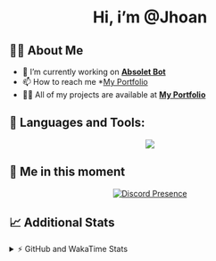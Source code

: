 <h1 align="center">Hi, i’m @Jhoan</h1>

## 🙋‍♂️ About Me

- 🔭 I’m currently working on **[Absolet Bot](https://strider.cloud)**
- 📫 How to reach me *[My Portfolio](https://jhoan.me/contact)
- 👨‍💻 All of my projects are available at **[My Portfolio](https://jhoan.me)**

## 🚀 Languages and Tools:
<p align="center">
  <a href="https://skillicons.dev">
    <img src="https://skillicons.dev/icons?i=js,ts,html,css,bootstrap,nodejs,express,vscode,neovim,vim,atom,cloudflare,git,github,discord,bots,linux,mongodb,nginx,redis,wordpress,heroku&perline=11" />
  </a>
</p>
  
## 👤 Me in this moment
<p align="center">
    <a href="https://discord.com/users/612460795124776960" target="_blank" rel="nofollow">
        <img src="https://lanyard-profile-readme.vercel.app/api/612460795124776960?idleMessage=Probably%20coding%20Absolet..." alt="Discord Presence" align="center">
    </a>
</p>

## 📈 Additional Stats
<details>
    <summary>⚡ GitHub and WakaTime Stats</summary>
    <br/>

<!--START_SECTION:waka-->
![Code Time](http://img.shields.io/badge/Code%20Time-628%20hrs%207%20mins-blue)

**🐱 My GitHub Data** 

> 🏆 104 Contributions in the Year 2023
 > 
> 📦 175.4 kB Used in GitHub's Storage 
 > 
> 💼 Opted to Hire
 > 
> 📜 4 Public Repositories 
 > 
> 🔑 41 Private Repositories  
 > 
**I'm an Early 🐤** 

```text
🌞 Morning       88 commits       ██░░░░░░░░░░░░░░░░░░░░░░░   09.73 % 
🌆 Daytime      411 commits       ███████████░░░░░░░░░░░░░░   45.46 % 
🌃 Evening      362 commits       ██████████░░░░░░░░░░░░░░░   40.04 % 
🌙 Night         43 commits       █░░░░░░░░░░░░░░░░░░░░░░░░   04.76 % 

```
📅 **I'm Most Productive on Saturday** 

```text
Monday         125 commits       ███░░░░░░░░░░░░░░░░░░░░░░   13.83 % 
Tuesday        163 commits       ████░░░░░░░░░░░░░░░░░░░░░   18.03 % 
Wednesday      150 commits       ████░░░░░░░░░░░░░░░░░░░░░   16.59 % 
Thursday       101 commits       ██░░░░░░░░░░░░░░░░░░░░░░░   11.17 % 
Friday         130 commits       ███░░░░░░░░░░░░░░░░░░░░░░   14.38 % 
Saturday       170 commits       ████░░░░░░░░░░░░░░░░░░░░░   18.81 % 
Sunday          65 commits       █░░░░░░░░░░░░░░░░░░░░░░░░   07.19 % 

```


📊 **This Week I Spent My Time On** 

```text
⌚︎ Time Zone: America/Bogota

💬 Programming Languages: 
TypeScript               24 hrs 19 mins      ████████████████████░░░░░   83.45 % 
YAML                     2 hrs 54 mins       ██░░░░░░░░░░░░░░░░░░░░░░░   09.99 % 
EJS                      50 mins             ░░░░░░░░░░░░░░░░░░░░░░░░░   02.86 % 
JSON                     17 mins             ░░░░░░░░░░░░░░░░░░░░░░░░░   00.97 % 
Markdown                 14 mins             ░░░░░░░░░░░░░░░░░░░░░░░░░   00.82 % 

🔥 Editors: 
VS Code                  29 hrs 8 mins       █████████████████████████   100.00 % 

🐱‍💻 Projects: 
smok                     25 hrs 8 mins       █████████████████████░░░░   86.24 % 
bloom                    3 hrs 52 mins       ███░░░░░░░░░░░░░░░░░░░░░░   13.31 % 
nvim                     7 mins              ░░░░░░░░░░░░░░░░░░░░░░░░░   00.45 % 

💻 Operating System: 
Linux                    29 hrs 8 mins       █████████████████████████   100.00 % 

```

**I Mostly Code in JavaScript** 

```text
JavaScript               17 repos            ██████████████░░░░░░░░░░░   56.67 % 
TypeScript               7 repos             █████░░░░░░░░░░░░░░░░░░░░   23.33 % 
Java                     3 repos             ██░░░░░░░░░░░░░░░░░░░░░░░   10.00 % 
Shell                    1 repo              ░░░░░░░░░░░░░░░░░░░░░░░░░   03.33 % 
CSS                      1 repo              ░░░░░░░░░░░░░░░░░░░░░░░░░   03.33 % 

```



 Last Updated on 20/02/2023 04:13:46 UTC
<!--END_SECTION:waka-->
</details>
